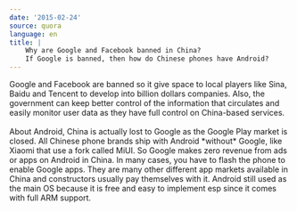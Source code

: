 ```yaml
---
date: '2015-02-24'
source: quora
language: en
title: |
    Why are Google and Facebook banned in China?
    If Google is banned, then how do Chinese phones have Android?
---
```


Google and Facebook are banned so it give space to local players like
Sina, Baidu and Tencent to develop into billion dollars companies. Also,
the government can keep better control of the information that
circulates and easily monitor user data as they have full control on
China-based services.\
\
About Android, China is actually lost to Google as the Google Play
market is closed. All Chinese phone brands ship with Android \*without\*
Google, like Xiaomi that use a fork called MiUI. So Google makes zero
revenue from ads or apps on Android in China. In many cases, you have to
flash the phone to enable Google apps. They are many other different app
markets available in China and constructors usually pay themselves with
it. Android still used as the main OS because it is free and easy to
implement esp since it comes with full ARM support.
